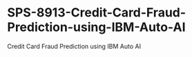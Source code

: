 # SPS-8913-Credit-Card-Fraud-Prediction-using-IBM-Auto-AI
Credit Card Fraud Prediction using IBM Auto AI
